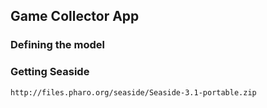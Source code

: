 ## Game Collector App### Defining the model### Getting Seaside```http://files.pharo.org/seaside/Seaside-3.1-portable.zip```